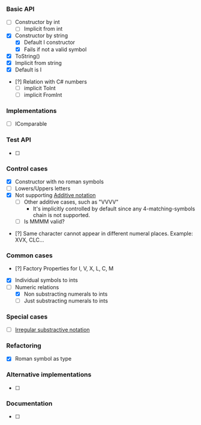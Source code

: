 ### Basic API
- [ ] Constructor by int
  - [ ] Implicit from int
- [x] Constructor by string
  - [x] Default I constructor
  - [x] Fails if not a valid symbol
- [x] ToString()
- [x] Implicit from string
- [x] Default is I
- [?] Relation with C# numbers
  - [ ] implicit ToInt
  - [ ] implicit FromInt

### Implementations
- [ ] IComparable

### Test API
- [ ] 

### Control cases
- [x] Constructor with no roman symbols
- [ ] Lowers/Uppers letters
- [x] Not supporting [Additive notation](https://en.wikipedia.org/wiki/Roman_numerals#Variant_forms) 
  - [ ] Other additive cases, such as "VVVV"
    * It's implicitly controlled by default since any 4-matching-symbols chain is not supported.
  - [ ] Is MMMM valid?
- [?] Same character cannot appear in different numeral places. Example: XVX, CLC... 

### Common cases 
- [?] Factory Properties for I, V, X, L, C, M
- [x] Individual symbols to ints
- [ ] Numeric relations
  - [x] Non substracting numerals to ints
  - [ ] Just substracting numerals to ints

### Special cases
- [ ] [Irregular substractive notation](https://en.wikipedia.org/wiki/Roman_numerals#Irregular_subtractive_notation)

### Refactoring
- [x] Roman symbol as type

### Alternative implementations
- [ ]  
    
### Documentation
- [ ] 
